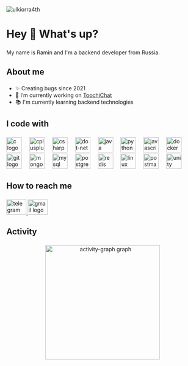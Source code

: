<p align="left"> <img src="https://komarev.com/ghpvc/?username=ulkiorra4th&label=Profile%20views&color=0e75b6&style=flat" alt="ulkiorra4th" /> </p>

<h1 align="left">Hey 👋 What's up?</h1>

###

<p align="left">My name is Ramin and I'm a backend developer from Russia.</p>

###

<h2 align="left">About me</h2>

###

* ✨ Creating bugs since 2021
* 🔭 I’m currently working on [ToochiChat](https://github.com/ulkiorra4th/ToochiChat)
* 📚 I'm currently learning backend technologies

###

<h2 align="left">I code with</h2>

###

<div align="left">
  <img src="https://skillicons.dev/icons?i=c" height="40" alt="c logo"  />
  <img width="12" />
  <img src="https://skillicons.dev/icons?i=cpp" height="40" alt="cplusplus logo"  />
  <img width="12" />
  <img src="https://skillicons.dev/icons?i=cs" height="40" alt="csharp logo"  />
  <img width="12" />
  <img src="https://skillicons.dev/icons?i=dotnet" height="40" alt="dot-net logo"  />
  <img width="12" />
  <img src="https://skillicons.dev/icons?i=java" height="40" alt="java logo"  />
  <img width="12" />
  <img src="https://skillicons.dev/icons?i=py" height="40" alt="python logo"  />
  <img width="12" />
  <img src="https://skillicons.dev/icons?i=js" height="40" alt="javascript logo"  />
  <img width="12" />
  <img src="https://skillicons.dev/icons?i=docker" height="40" alt="docker logo"  />
  <img width="12" />
  <img src="https://skillicons.dev/icons?i=git" height="40" alt="git logo"  />
  <img width="12" />
  <img src="https://skillicons.dev/icons?i=mongodb" height="40" alt="mongodb logo"  />
  <img width="12" />
  <img src="https://skillicons.dev/icons?i=mysql" height="40" alt="mysql logo"  />
  <img width="12" />
  <img src="https://skillicons.dev/icons?i=postgres" height="40" alt="postgresql logo"  />
  <img width="12" />
  <img src="https://skillicons.dev/icons?i=redis" height="40" alt="redis logo"  />
  <img width="12" />
  <img src="https://skillicons.dev/icons?i=linux" height="40" alt="linux logo"  />
  <img width="12" />
  <img src="https://skillicons.dev/icons?i=postman" height="40" alt="postman logo"  />
  <img width="12" />
  <img src="https://skillicons.dev/icons?i=unity" height="40" alt="unity logo"  />
</div>

###

<h2 align="left">How to reach me</h2>

###

<div align="left">
  <a href="https://tg.me/@r_muhtaroff" target="_blank">
    <img src="https://raw.githubusercontent.com/maurodesouza/profile-readme-generator/master/src/assets/icons/social/telegram/default.svg" width="52" height="40" alt="telegram logo"  />
  </a>
  <a href="ulkiorra.bsns@gmail.com" target="_blank">
    <img src="https://raw.githubusercontent.com/maurodesouza/profile-readme-generator/master/src/assets/icons/social/gmail/default.svg" width="52" height="40" alt="gmail logo"  />
  </a>
</div>

###

<h2 align="left">Activity</h2>

###

<div align="center">
  <img src="https://github-readme-activity-graph.vercel.app/graph?username=ulkiorra4th&radius=16&theme=redical&area=true&order=5&hide_border=true&hide_title=true" height="300" alt="activity-graph graph"  />
</div>
